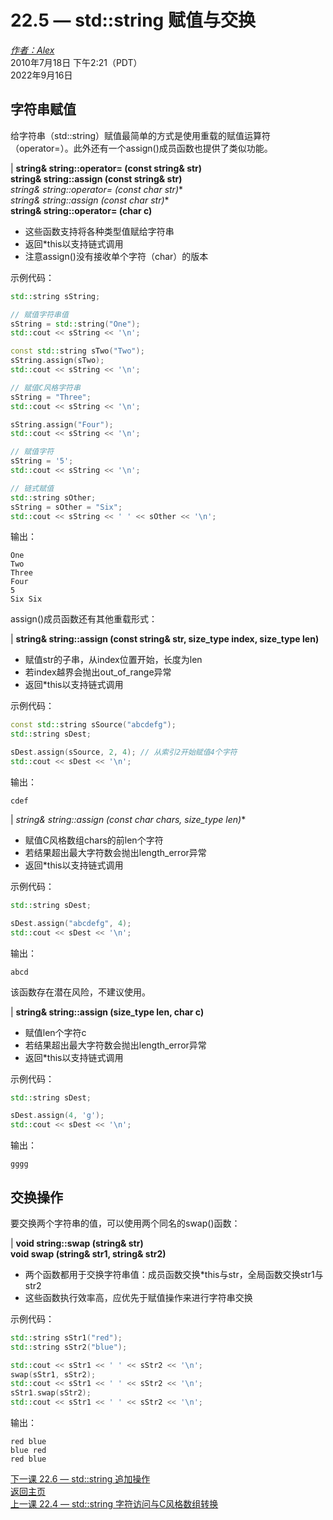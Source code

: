 22.5 — std::string 赋值与交换
===========================================

[*作者：Alex*](https://www.learncpp.com/author/Alex/ "查看 Alex 的所有文章")  
2010年7月18日 下午2:21（PDT）  
2022年9月16日  

字符串赋值
----------------

给字符串（std::string）赋值最简单的方式是使用重载的赋值运算符（operator=）。此外还有一个assign()成员函数也提供了类似功能。

| **string& string::operator= (const string& str)**  
**string& string::assign (const string& str)**  
**string& string::operator= (const char* str)**  
**string& string::assign (const char* str)**  
**string& string::operator= (char c)**  
* 这些函数支持将各种类型值赋给字符串  
* 返回\*this以支持链式调用  
* 注意assign()没有接收单个字符（char）的版本  

示例代码：  
```cpp
std::string sString;

// 赋值字符串值
sString = std::string("One");
std::cout << sString << '\n';

const std::string sTwo("Two");
sString.assign(sTwo);
std::cout << sString << '\n';

// 赋值C风格字符串
sString = "Three";
std::cout << sString << '\n';

sString.assign("Four");
std::cout << sString << '\n';

// 赋值字符
sString = '5';
std::cout << sString << '\n';

// 链式赋值
std::string sOther;
sString = sOther = "Six";
std::cout << sString << ' ' << sOther << '\n';
```  
输出：  
```
One  
Two  
Three  
Four  
5  
Six Six  
```  

assign()成员函数还有其他重载形式：

| **string& string::assign (const string& str, size_type index, size_type len)**  
* 赋值str的子串，从index位置开始，长度为len  
* 若index越界会抛出out_of_range异常  
* 返回\*this以支持链式调用  

示例代码：  
```cpp
const std::string sSource("abcdefg");
std::string sDest;

sDest.assign(sSource, 2, 4); // 从索引2开始赋值4个字符
std::cout << sDest << '\n';
```  
输出：  
```
cdef  
```  

| **string& string::assign (const char* chars, size_type len)**  
* 赋值C风格数组chars的前len个字符  
* 若结果超出最大字符数会抛出length_error异常  
* 返回\*this以支持链式调用  

示例代码：  
```cpp
std::string sDest;

sDest.assign("abcdefg", 4);
std::cout << sDest << '\n';
```  
输出：  
```
abcd  
```  
该函数存在潜在风险，不建议使用。

| **string& string::assign (size_type len, char c)**  
* 赋值len个字符c  
* 若结果超出最大字符数会抛出length_error异常  
* 返回\*this以支持链式调用  

示例代码：  
```cpp
std::string sDest;

sDest.assign(4, 'g');
std::cout << sDest << '\n';
```  
输出：  
```
gggg  
```  

交换操作
----------------

要交换两个字符串的值，可以使用两个同名的swap()函数：

| **void string::swap (string& str)**  
**void swap (string& str1, string& str2)**  
* 两个函数都用于交换字符串值：成员函数交换\*this与str，全局函数交换str1与str2  
* 这些函数执行效率高，应优先于赋值操作来进行字符串交换  

示例代码：  
```cpp
std::string sStr1("red");
std::string sStr2("blue");

std::cout << sStr1 << ' ' << sStr2 << '\n';
swap(sStr1, sStr2);
std::cout << sStr1 << ' ' << sStr2 << '\n';
sStr1.swap(sStr2);
std::cout << sStr1 << ' ' << sStr2 << '\n';
```  
输出：  
```
red blue  
blue red  
red blue  
```  

[下一课 22.6 — std::string 追加操作](Appendix-D/lesson22.6-stdstring-appending.md)  
[返回主页](/)  
[上一课 22.4 — std::string 字符访问与C风格数组转换](Appendix-D/lesson22.4-stdstring-character-access-and-conversion-to-c-style-arrays.md)